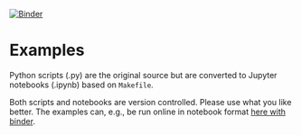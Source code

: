 [![Binder](https://mybinder.org/badge_logo.svg)][url_binder]
# Examples

Python scripts (.py) are the original source
but are converted to
Jupyter notebooks (.ipynb) based on `Makefile`.

Both scripts and notebooks are version controlled.
Please use what you like better.
The examples can, e.g., be run online in notebook format [here with binder][url_binder].

[url_binder]: https://mybinder.org/v2/gh/JulianKarlBauer/fiber_orientation_tensors_2021/HEAD